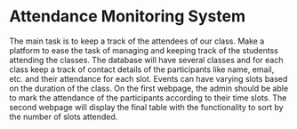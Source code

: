 # Attendance Monitoring System
The main task is to keep a track of the attendees of our class. Make a platform to ease the task of managing and keeping track of the studentss attending the classes. The database will have several classes and for each class keep a track of contact details of the participants like name, email, etc. and their attendance for each slot. Events can have varying slots based on the duration of the class. On the first webpage, the admin should be able to mark the attendance of the participants according to their time slots. The second webpage will display the final table with the functionality to sort by the number of slots attended.
